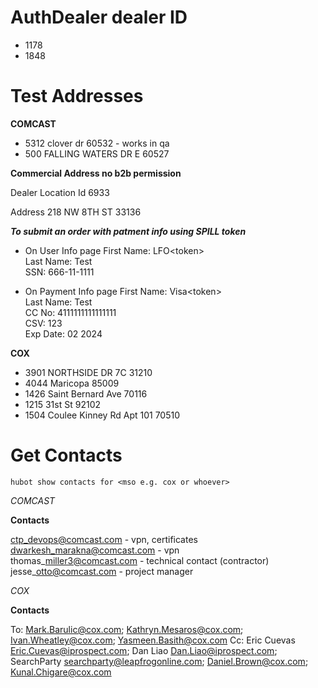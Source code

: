 ---
---

# AuthDealer dealer ID

- 1178
- 1848

# Test Addresses

**COMCAST**

- 5312 clover dr  60532  - works in qa
- 500 FALLING WATERS DR E 60527

**Commercial Address no b2b permission**

Dealer Location Id
6933

Address
218 NW 8TH ST  33136


***To submit an order with patment info using SPILL token***

- On User Info page
  First Name: LFO\<token\>      
  Last Name: Test  
  SSN: 666-11-1111  
  
- On Payment Info page
  First Name: Visa\<token\>  
  Last Name: Test  
  CC No: 4111111111111111  
  CSV: 123  
  Exp Date: 02 2024  

**COX**

- 3901 NORTHSIDE DR 7C 31210
- 4044 Maricopa 85009
- 1426 Saint Bernard Ave 70116
- 1215 31st St 92102
- 1504 Coulee Kinney Rd Apt 101 70510

# Get Contacts
`hubot show contacts for <mso e.g. cox or whoever>`

*COMCAST*

**Contacts**

ctp_devops@comcast.com - vpn, certificates  
dwarkesh_marakna@comcast.com - vpn  
thomas\_miller3@comcast.com - technical contact (contractor)  
jesse\_otto@comcast.com - project manager  

*COX*

**Contacts**

To: Mark.Barulic@cox.com; 
    Kathryn.Mesaros@cox.com; 
    Ivan.Wheatley@cox.com; 
    Yasmeen.Basith@cox.com
Cc: Eric Cuevas <Eric.Cuevas@iprospect.com>; 
    Dan Liao <Dan.Liao@iprospect.com>; 
    SearchParty <searchparty@leapfrogonline.com>; 
    Daniel.Brown@cox.com; 
    Kunal.Chigare@cox.com
